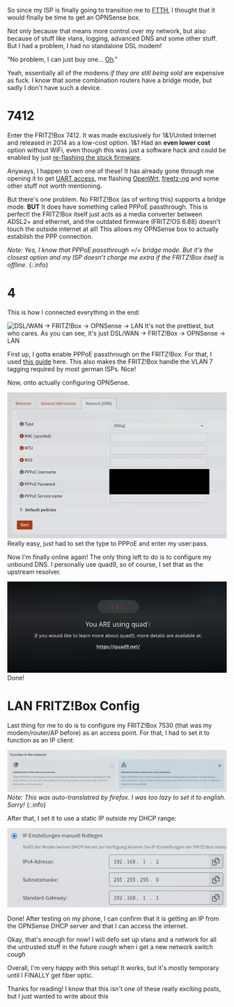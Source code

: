 So since my ISP is finally going to transition me to [FTTH](https://en.wikipedia.org/wiki/Fiber_to_the_x), I thought that it would finally be time to get an OPNSense box.
<!--more-->
Not only because that means more control over my network, but also because of stuff like vlans, logging, advanced DNS and some other stuff.
But I had a problem, I had no standalone DSL modem!

"No problem, I can just buy one... [Oh](https://www.amazon.com/NETGEAR-High-Speed-DM200-100NAS-Compatible-CenturyLink/dp/B01HTAPPJE?th=1)."

Yeah, essentially all of the modems _if they are still being sold_ are expensive as fuck. I know that some combination routers have a bridge mode, but sadly I don't have such a device.

# 7412
Enter the FRITZ!Box 7412. It was made exclusively for 1&1/United Internet and released in 2014 as a low-cost option. 1&1 Had an **even lower cost** option without WiFi, even though this was just a software hack and could be enabled by just [re-flashing the stock firmware](https://www.youtube.com/watch?v=bpfjQ8epsD0). 

Anyways, I happen to own one of these! It has already gone through me opening it to get [UART access](https://openwrt.org/toh/avm/avm_fritz_box_7412?s[]=fritzbox&s[]=7412#serial), me flashing [OpenWrt](https://openwrt.org/start), [freetz-ng](https://github.com/Freetz-NG/freetz-ng) and some other stuff not worth mentioning.

But there's one problem. No FRITZ!Box (as of writing this) supports a bridge mode. **BUT** It does have something called PPPoE passthrough. This is perfect! the FRITZ!Box itself just acts as a media converter between ADSL2+ and ethernet, and the outdated firmware (FRITZ!OS 6.88) doesn't touch the outside internet at all! This allows my OPNSense box to actually establish the PPP connection.

_Note: Yes, I know that PPPoE passthrough =/= bridge mode. But it's the closest option and my ISP doesn't charge me extra if the FRITZ!Box itself is offline._
{:.info}

# 4
This is how I connected everything in the end:

![DSL/WAN -> FRITZ!Box -> OPNSense -> LAN](/assets/img/diag.png)
It's not the prettiest, but who cares.
As you can see, it's just DSL/WAN -> FRITZ!Box -> OPNSense -> LAN

First up, I gotta enable PPPoE passthrough on the FRITZ!Box. For that, I used [this guide](https://deer-it.de/fritzbox-7412-modem-bridge-mode-pppoe-passthrough/) here.
This also makes the FRITZ!Box handle the VLAN 7 tagging required by most german ISPs. Nice!

Now, onto actually configuring OPNSense.

![PPPoE settings in OPNSense](/assets/img/opnsense_as_a_home_fw/pppoe.png)
Really easy, just had to set the type to PPPoE and enter my user:pass.

Now I'm finally online again! The only thing left to do is to configure my unbound DNS. I personally use quad9, so of course, I set that as the upstream resolver.

![quad9](/assets/img/opnsense_as_a_home_fw/quad9.png)
Done!
# LAN FRITZ!Box Config
Last thing for me to do is to configure my FRITZ!Box 7530 (that was my modem/router/AP before) as an access point.
For that, I had to set it to function as an IP client:

![FRITZ!Box set to IP Client mode](/assets/img/opnsense_as_a_home_fw/fb_lan.png)
_Note: This was auto-translatred by firefox. I was too lazy to set it to english. Sorry!_
{:.info}

After that, I set it to use a static IP outside my DHCP range:

![FRITZ!Box set to 192.168.1.2](/assets/img/opnsense_as_a_home_fw/fb_ip.png)

Done! After testing on my phone, I can confirm that it is getting an IP from the OPNSense DHCP server and that I can access the internet.


Okay, that's enough for now! I will defo set up vlans and a network for all the untrusted stuff in the future 
*cough* when i get a new network switch *cough*

Overall, I'm very happy with this setup! It works, but it's mostly temporary until I FINALLY get fiber optic.

Thanks for reading! I know that this isn't one of these really exciting posts, but I just wanted to write about this
